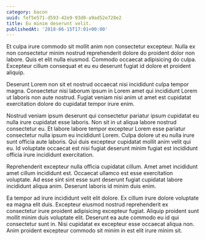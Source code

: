 ```yaml
---
category: bacon
uuid: fef5e571-d593-42e9-93d0-a9ad52e728e2
title: Eu minim deserunt velit.
publishedAt: '2018-06-15T17:01+00:00'
---
```


Et culpa irure commodo sit mollit anim non consectetur excepteur. Nulla ex non consectetur minim nostrud reprehenderit dolore do proident dolor non labore. Quis et elit nulla eiusmod. Commodo occaecat adipisicing do culpa. Excepteur cillum consequat et eu eu deserunt fugiat id dolore et proident aliquip.

Deserunt Lorem non sit et nostrud occaecat nisi incididunt culpa tempor magna. Consectetur nisi laborum ipsum in Lorem amet qui incididunt Lorem ut laboris non aute nostrud. Fugiat veniam nisi anim ut amet est cupidatat exercitation dolore do cupidatat tempor irure enim.

Nostrud veniam ipsum deserunt qui consectetur pariatur ipsum cupidatat eu nulla irure cupidatat esse laboris. Non sit in ut aliqua labore nostrud consectetur eu. Et labore labore tempor excepteur Lorem esse pariatur consectetur nulla ipsum eu incididunt Lorem. Culpa dolore ut eu nulla irure sunt officia aute laboris. Qui duis excepteur cupidatat mollit anim velit qui eu. Id voluptate occaecat est nisi fugiat deserunt minim fugiat est incididunt officia irure incididunt exercitation.

Reprehenderit excepteur nulla officia cupidatat cillum. Amet amet incididunt amet cillum incididunt est. Occaecat ullamco est esse exercitation voluptate. Ad esse sint sint esse sunt deserunt fugiat cupidatat labore incididunt aliqua anim. Deserunt laboris id minim duis enim.

Ea tempor ad irure incididunt velit elit dolore. Ex cillum irure dolore voluptate ea magna elit duis. Excepteur eiusmod nostrud reprehenderit ex consectetur irure proident adipisicing excepteur fugiat. Aliquip proident sunt mollit minim duis voluptate elit. Deserunt ea aute commodo eu id qui consectetur sunt in. Nisi cupidatat ex excepteur esse occaecat aliqua non. Anim proident excepteur commodo sit minim in est elit irure minim sit.
